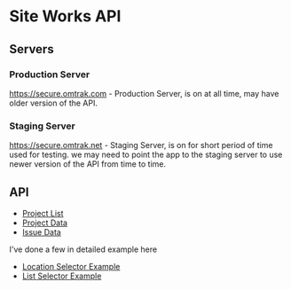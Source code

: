 Site Works API
==============

Servers
-------

### Production Server ###

https://secure.omtrak.com - Production Server, is on at all time, may have older version of the API.

### Staging Server ###

https://secure.omtrak.net - Staging Server, is on for short period of time used for testing.  we may need to point the app to the staging server to use newer version of the API from time to time.

API
---
* [Project List](project-list.md "Project List")
* [Project Data](project-data.md "Project List")
* [Issue Data](issue-data.md "Project List")

I've done a few in detailed example here

* [Location Selector Example](location-example.md "Location Selector Example")
* [List Selector Example](list-example.md "List Selector Example")



